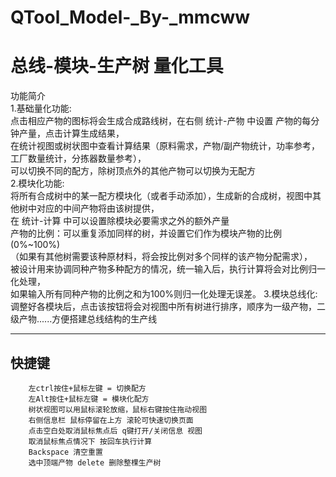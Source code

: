 # QTool_Model-_By-_mmcww

总线-模块-生产树 量化工具
=========================

功能简介  
1.基础量化功能:<br>
		点击相应产物的图标将会生成合成路线树，在右侧 统计-产物 中设置 产物的每分钟产量，点击计算生成结果，<br>
		在统计视图或树状图中查看计算结果（原料需求，产物/副产物统计，功率参考，工厂数量统计，分拣器数量参考），<br>
		可以切换不同的配方，除树顶点外的其他产物可以切换为无配方<br>
2.模块化功能:<br>
		将所有合成树中的某一配方模块化（或者手动添加），生成新的合成树，视图中其他树中对应的中间产物将由该树提供，<br>
                在 统计-计算 中可以设置除模块必要需求之外的额外产量<br>
		产物的比例：可以重复添加同样的树，并设置它们作为模块产物的比例(0%~100%)<br>
                （如果有其他树需要该种原材料，将会按比例对多个同样的该产物分配需求），<br>
                被设计用来协调同种产物多种配方的情况，统一输入后，执行计算将会对比例归一化处理，<br>
                如果输入所有同种产物的比例之和为100%则归一化处理无误差。
3.模块总线化:
		调整好各模块后，点击该按钮将会对视图中所有树进行排序，顺序为一级产物，二级产物......方便搭建总线结构的生产线

---------------------------------

快捷键  
------
		左ctrl按住+鼠标左键 = 切换配方  
		左Alt按住+鼠标左键 = 模块化配方  
		树状视图可以用鼠标滚轮放缩，鼠标右键按住拖动视图  
		右侧信息栏 鼠标停留在上方 滚轮可快速切换页面  
		点击空白处取消鼠标焦点后 q键打开/关闭信息 视图  
		取消鼠标焦点情况下 按回车执行计算  
		Backspace 清空重置  
		选中顶端产物 delete 删除整棵生产树
  
  
  

